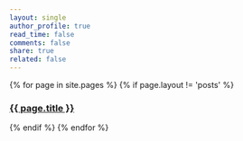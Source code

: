 ```yaml
---
layout: single
author_profile: true
read_time: false
comments: false
share: true
related: false
---
```


<div class="entries-{{ entries_layout }}">
{% for page in site.pages %}
  {% if page.layout != 'posts' %}  
    <h3><a href="{{ page.url }}">{{ page.title }}</a></h3>
  {% endif %}
{% endfor %}
</div>

